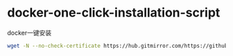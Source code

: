 # docker-one-click-installation-script
docker一键安装
```bash
wget -N --no-check-certificate https://hub.gitmirror.com/https://github.com/HPUhushicheng/docker-one-click-installation-script/blob/main/zhumao.sh && chmod 700 ./zhumao.sh && ./zhumao.sh
```

